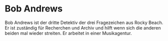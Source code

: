 # Bob Andrews
Bob Andrews ist der dritte Detektiv der drei Fragezeichen aus Rocky Beach. Er ist zuständig für Recherchen und Archiv und hilft wenn sich die anderen beiden mal wieder streiten. Er arbeitet in einer Musikagentur.